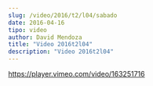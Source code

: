 ```yaml
---
slug: /video/2016/t2/l04/sabado
date: 2016-04-16
tipo: video
author: David Mendoza
title: "Video 2016t2l04"
description: "Video 2016t2l04"
---
```


https://player.vimeo.com/video/163251716
